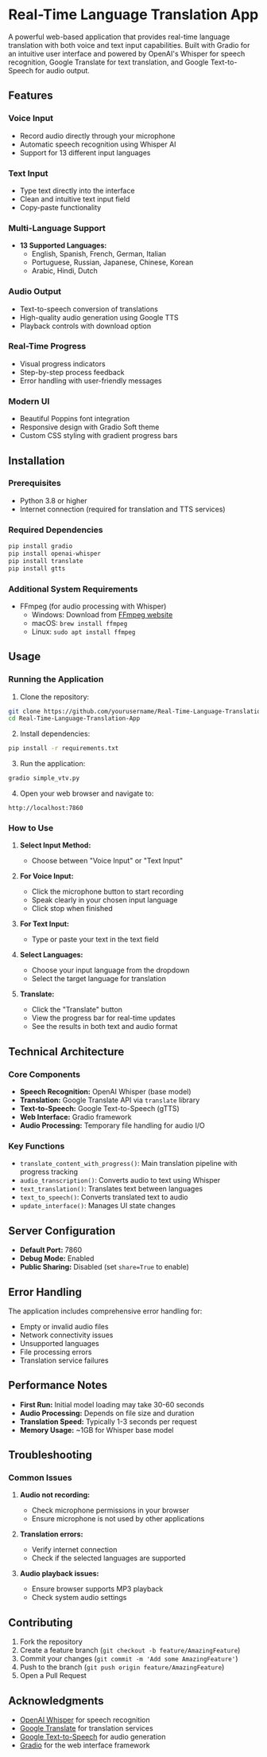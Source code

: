 # Real-Time Language Translation App

A powerful web-based application that provides real-time language translation with both voice and text input capabilities. Built with Gradio for an intuitive user interface and powered by OpenAI's Whisper for speech recognition, Google Translate for text translation, and Google Text-to-Speech for audio output.

## Features

### Voice Input
- Record audio directly through your microphone
- Automatic speech recognition using Whisper AI
- Support for 13 different input languages

### Text Input
- Type text directly into the interface
- Clean and intuitive text input field
- Copy-paste functionality

### Multi-Language Support
- **13 Supported Languages:**
  - English, Spanish, French, German, Italian
  - Portuguese, Russian, Japanese, Chinese, Korean
  - Arabic, Hindi, Dutch

### Audio Output
- Text-to-speech conversion of translations
- High-quality audio generation using Google TTS
- Playback controls with download option

### Real-Time Progress
- Visual progress indicators
- Step-by-step process feedback
- Error handling with user-friendly messages

### Modern UI
- Beautiful Poppins font integration
- Responsive design with Gradio Soft theme
- Custom CSS styling with gradient progress bars

## Installation

### Prerequisites
- Python 3.8 or higher
- Internet connection (required for translation and TTS services)

### Required Dependencies

```bash
pip install gradio
pip install openai-whisper
pip install translate
pip install gtts
```

### Additional System Requirements
- FFmpeg (for audio processing with Whisper)
  - Windows: Download from [FFmpeg website](https://ffmpeg.org/download.html)
  - macOS: `brew install ffmpeg`
  - Linux: `sudo apt install ffmpeg`

## Usage

### Running the Application

1. Clone the repository:
```bash
git clone https://github.com/yourusername/Real-Time-Language-Translation-App.git
cd Real-Time-Language-Translation-App
```

2. Install dependencies:
```bash
pip install -r requirements.txt
```

3. Run the application:
```bash
gradio simple_vtv.py
```

4. Open your web browser and navigate to:
```
http://localhost:7860
```

### How to Use

1. **Select Input Method:**
   - Choose between "Voice Input" or "Text Input"

2. **For Voice Input:**
   - Click the microphone button to start recording
   - Speak clearly in your chosen input language
   - Click stop when finished

3. **For Text Input:**
   - Type or paste your text in the text field

4. **Select Languages:**
   - Choose your input language from the dropdown
   - Select the target language for translation

5. **Translate:**
   - Click the "Translate" button
   - View the progress bar for real-time updates
   - See the results in both text and audio format

## Technical Architecture

### Core Components

- **Speech Recognition:** OpenAI Whisper (base model)
- **Translation:** Google Translate API via `translate` library
- **Text-to-Speech:** Google Text-to-Speech (gTTS)
- **Web Interface:** Gradio framework
- **Audio Processing:** Temporary file handling for audio I/O

### Key Functions

- `translate_content_with_progress()`: Main translation pipeline with progress tracking
- `audio_transcription()`: Converts audio to text using Whisper
- `text_translation()`: Translates text between languages
- `text_to_speech()`: Converts translated text to audio
- `update_interface()`: Manages UI state changes

## Server Configuration
- **Default Port:** 7860
- **Debug Mode:** Enabled
- **Public Sharing:** Disabled (set `share=True` to enable)

## Error Handling

The application includes comprehensive error handling for:
- Empty or invalid audio files
- Network connectivity issues
- Unsupported languages
- File processing errors
- Translation service failures

## Performance Notes

- **First Run:** Initial model loading may take 30-60 seconds
- **Audio Processing:** Depends on file size and duration
- **Translation Speed:** Typically 1-3 seconds per request
- **Memory Usage:** ~1GB for Whisper base model

## Troubleshooting

### Common Issues

1. **Audio not recording:**
   - Check microphone permissions in your browser
   - Ensure microphone is not used by other applications

2. **Translation errors:**
   - Verify internet connection
   - Check if the selected languages are supported

3. **Audio playback issues:**
   - Ensure browser supports MP3 playback
   - Check system audio settings

## Contributing

1. Fork the repository
2. Create a feature branch (`git checkout -b feature/AmazingFeature`)
3. Commit your changes (`git commit -m 'Add some AmazingFeature'`)
4. Push to the branch (`git push origin feature/AmazingFeature`)
5. Open a Pull Request

## Acknowledgments

- [OpenAI Whisper](https://github.com/openai/whisper) for speech recognition
- [Google Translate](https://translate.google.com) for translation services
- [Google Text-to-Speech](https://cloud.google.com/text-to-speech) for audio generation
- [Gradio](https://gradio.app) for the web interface framework
